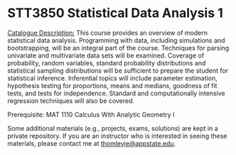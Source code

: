 # STT3850 Statistical Data Analysis 1

[Catalogue Description:](http://bulletin.appstate.edu/) This course provides an overview of modern statistical data analysis. Programming with data, including simulations and bootstrapping, will be an integral part of the course. Techniques for parsing univariate and multivariate data sets will be examined. Coverage of probability, random variables, standard probability distributions and statistical sampling distributions will be sufficient to prepare the student for statistical inference. Inferential topics will include parameter estimation, hypothesis testing for proportions, means and medians, goodness of fit tests, and tests for independence. Standard and computationally intensive regression techniques will also be covered. 

Prerequisite: MAT 1110 Calculus With Analytic Geometry I

Some additional materials (e.g., projects, exams, solutions) are kept in a private repository. If you are an instructor who is interested in seeing these materials, please contact me at thomleyje@appstate.edu.
